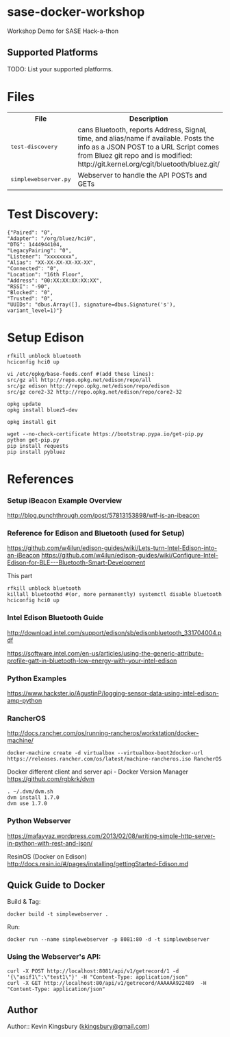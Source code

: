 # sase-docker-workshop
Workshop Demo for SASE Hack-a-thon

## Supported Platforms

TODO: List your supported platforms.


# Files

<table>
  <tr>
    <th>File</th>
    <th>Description</th>
    <th>Platform</th>
  </tr>
  <tr>
    <td><tt>test-discovery</tt></td>
    <td>cans Bluetooth, reports Address, Signal, time, and alias/name if available.
    Posts the info as a JSON POST to a URL
    Script comes from Bluez git repo and is modified: http://git.kernel.org/cgit/bluetooth/bluez.git/</td>
    <td><tt>Edison</tt></td>
  </tr>
  <tr>
    <td><tt>simplewebserver.py</tt></td>
    <td>Webserver to handle the API POSTs and GETs</td>
    <td><tt>Docker</tt></td>
  </tr>
</table>

# Test Discovery:
```
{"Paired": "0", 
"Adapter": "/org/bluez/hci0", 
"DTG": 1444944104, 
"LegacyPairing": "0", 
"Listener": "xxxxxxxx", 
"Alias": "XX-XX-XX-XX-XX-XX", 
"Connected": "0", 
"Location": "16th Floor", 
"Address": "00:XX:XX:XX:XX:XX", 
"RSSI": "-90", 
"Blocked": "0", 
"Trusted": "0", 
"UUIDs": "dbus.Array([], signature=dbus.Signature('s'), variant_level=1)"}
```

# Setup Edison
```
rfkill unblock bluetooth
hciconfig hci0 up

vi /etc/opkg/base-feeds.conf #(add these lines):
src/gz all http://repo.opkg.net/edison/repo/all
src/gz edison http://repo.opkg.net/edison/repo/edison
src/gz core2-32 http://repo.opkg.net/edison/repo/core2-32

opkg update
opkg install bluez5-dev

opkg install git

wget --no-check-certificate https://bootstrap.pypa.io/get-pip.py
python get-pip.py
pip install requests
pip install pybluez
```

# References


### Setup iBeacon Example Overview
http://blog.punchthrough.com/post/57813153898/wtf-is-an-ibeacon

### Reference for Edison and Bluetooth (used for Setup)
https://github.com/w4ilun/edison-guides/wiki/Lets-turn-Intel-Edison-into-an-iBeacon
https://github.com/w4ilun/edison-guides/wiki/Configure-Intel-Edison-for-BLE---Bluetooth-Smart-Development

This part
```
rfkill unblock bluetooth
killall bluetoothd #(or, more permanently) systemctl disable bluetooth
hciconfig hci0 up
```

### Intel Edison Bluetooth Guide
http://download.intel.com/support/edison/sb/edisonbluetooth_331704004.pdf

https://software.intel.com/en-us/articles/using-the-generic-attribute-profile-gatt-in-bluetooth-low-energy-with-your-intel-edison

### Python Examples
https://www.hackster.io/AgustinP/logging-sensor-data-using-intel-edison-amp-python

### RancherOS
http://docs.rancher.com/os/running-rancheros/workstation/docker-machine/
```
docker-machine create -d virtualbox --virtualbox-boot2docker-url https://releases.rancher.com/os/latest/machine-rancheros.iso RancherOS
```

Docker different client and server api - Docker Version Manager
https://github.com/rgbkrk/dvm
```
. ~/.dvm/dvm.sh
dvm install 1.7.0
dvm use 1.7.0
```

### Python Webserver
https://mafayyaz.wordpress.com/2013/02/08/writing-simple-http-server-in-python-with-rest-and-json/

ResinOS (Docker on Edison)
http://docs.resin.io/#/pages/installing/gettingStarted-Edison.md

## Quick Guide to Docker
Build & Tag:
```
docker build -t simplewebserver .
```
Run:
```
docker run --name simplewebserver -p 8081:80 -d -t simplewebserver
```

### Using the Webserver's API:
```
curl -X POST http://localhost:8081/api/v1/getrecord/1 -d '{\"asif1\":\"test1\"}' -H "Content-Type: application/json"
curl -X GET http://localhost:80/api/v1/getrecord/AAAAAA922489  -H "Content-Type: application/json"
```

## Author
Author:: Kevin Kingsbury (kkingsbury@gmail.com)

